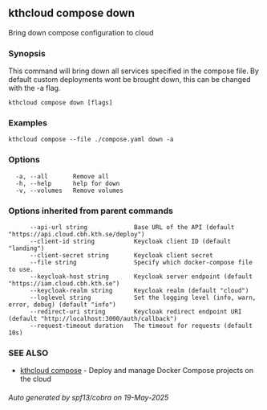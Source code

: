 ## kthcloud compose down

Bring down compose configuration to cloud

### Synopsis


This command will bring down all services specified in the compose file. By default custom deployments wont be brought down, this can be changed with the -a flag.

```
kthcloud compose down [flags]
```

### Examples

```
kthcloud compose --file ./compose.yaml down -a
```

### Options

```
  -a, --all       Remove all
  -h, --help      help for down
  -v, --volumes   Remove volumes
```

### Options inherited from parent commands

```
      --api-url string             Base URL of the API (default "https://api.cloud.cbh.kth.se/deploy")
      --client-id string           Keycloak client ID (default "landing")
      --client-secret string       Keycloak client secret
      --file string                Specify which docker-compose file to use.
      --keycloak-host string       Keycloak server endpoint (default "https://iam.cloud.cbh.kth.se")
      --keycloak-realm string      Keycloak realm (default "cloud")
      --loglevel string            Set the logging level (info, warn, error, debug) (default "info")
      --redirect-uri string        Keycloak redirect endpoint URI (default "http://localhost:3000/auth/callback")
      --request-timeout duration   The timeout for requests (default 10s)
```

### SEE ALSO

* [kthcloud compose](kthcloud_compose.md)	 - Deploy and manage Docker Compose projects on the cloud

###### Auto generated by spf13/cobra on 19-May-2025
